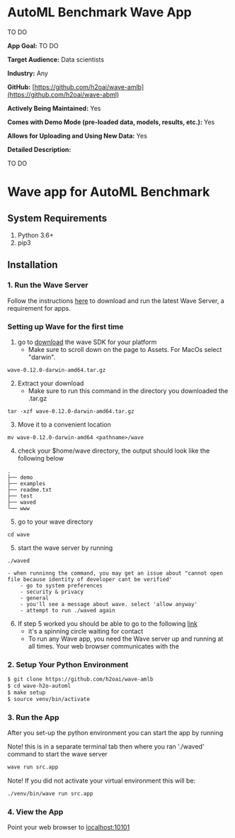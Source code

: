 # AutoML Benchmark Wave App

TO DO

**App Goal:** TO DO

**Target Audience:** Data scientists

**Industry:** Any

**GitHub:** [https://github.com/h2oai/wave-amlb](https://github.com/h2oai/wave-abml)

**Actively Being Maintained:** Yes

**Comes with Demo Mode (pre-loaded data, models, results, etc.):** Yes

**Allows for Uploading and Using New Data:** Yes

**Detailed Description:** 

TO DO

# Wave app for AutoML Benchmark

## System Requirements 
1. Python 3.6+
2. pip3

## Installation 

### 1. Run the Wave Server
Follow the instructions [here](https://h2oai.github.io/wave/docs/installation) to download and run the latest Wave Server, a requirement for apps. 

### Setting up Wave for the first time

1. go to [download](https://github.com/h2oai/wave/releases/tag/v0.12.0) the wave SDK for your platform
    - Make sure to scroll down on the page to Assets. For MacOs select "darwin".
```
wave-0.12.0-darwin-amd64.tar.gz
```

2. Extract your download
    - Make sure to run this command in the directory you downloaded the <file>.tar.gz
```
tar -xzf wave-0.12.0-darwin-amd64.tar.gz
```
3. Move it to a convenient location
```
mv wave-0.12.0-darwin-amd64 <pathname>/wave
```
4. check your $home/wave directory, the output should look like the following below
```
.
├── demo
├── examples
├── readme.txt
├── test
├── waved
└── www
```
5. go to your wave directory 
```
cd wave
```
5. start the wave server by running
```
./waved
```
    - when runninng the command, you may get an issue about "cannot open file because identity of developer cant be verified'
        - go to system preferences
        - security & privacy
        - general 
        - you'll see a message about wave. select 'allow anyway'
        - attempt to run ./waved again
6. If step 5 worked you should be able to go to the following [link](http://localhost:10101/)
    - it's a spinning circle waiting for contact 
    - To run any Wave app, you need the Wave server up and running at all times. Your web browser communicates with the 



### 2. Setup Your Python Environment

```bash
$ git clone https://github.com/h2oai/wave-amlb
$ cd wave-h2o-automl
$ make setup
$ source venv/bin/activate
```

### 3. Run the App
After you set-up the python environment you can start the app by running

Note! this is in a separate terminal tab then where you ran './waved' command to start the wave server
```bash
wave run src.app
```

Note! If you did not activate your virtual environment this will be:
```bash
./venv/bin/wave run src.app
```

### 4. View the App
Point your web browser to [localhost:10101](http://localhost:10101)